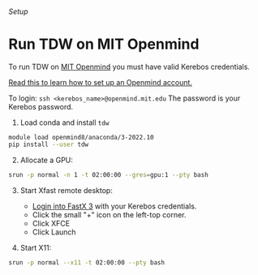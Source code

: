 ###### Setup

# Run TDW on MIT Openmind

To run TDW on [MIT Openmind](https://openmind.mit.edu/) you must have valid Kerebos credentials.

[Read this to learn how to set up an Openmind account.](https://github.mit.edu/MGHPCC/openmind/wiki/Getting-started)

To login: `ssh <kerebos_name>@openmind.mit.edu` The password is your Kerebos password.

1. Load conda and install `tdw`

```bash
module load openmind8/anaconda/3-2022.10
pip install --user tdw
```

2. Allocate a GPU:

```bash
srun -p normal -n 1 -t 02:00:00 --gres=gpu:1 --pty bash
```

3. Start Xfast remote desktop:
   - [Login into FastX 3](https://openmind7.mit.edu:3300/) with your Kerebos credentials.
   - Click the small "+" icon on the left-top corner.
   - Click XFCE
   - Click Launch

4. Start X11:

```bash
srun -p normal --x11 -t 02:00:00 --pty bash
```
